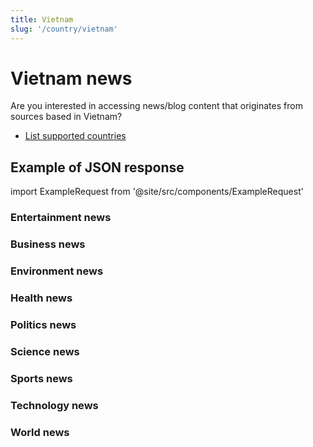 ```yaml
---
title: Vietnam
slug: '/country/vietnam'
---
```


# Vietnam news

Are you interested in accessing news/blog content that originates from sources based in Vietnam?

- [List supported countries](/get-articles/countries)

## Example of JSON response

import ExampleRequest from '@site/src/components/ExampleRequest'

### Entertainment news
<ExampleRequest url="https://api.apitube.io/v1/news/articles?limit=2&category=news/Arts_and_Entertainment&country=vn"></ExampleRequest>

### Business news
<ExampleRequest url="https://api.apitube.io/v1/news/articles?limit=2&category=news/Business&country=vn"></ExampleRequest>

### Environment news
<ExampleRequest url="https://api.apitube.io/v1/news/articles?limit=2&category=news/Environment&country=vn"></ExampleRequest>

### Health news
<ExampleRequest url="https://api.apitube.io/v1/news/articles?limit=2&category=news/Health&country=vn"></ExampleRequest>

### Politics news
<ExampleRequest url="https://api.apitube.io/v1/news/articles?limit=2&category=news/Politics&country=vn"></ExampleRequest>

### Science news
<ExampleRequest url="https://api.apitube.io/v1/news/articles?limit=2&category=news/Science&country=vn"></ExampleRequest>

### Sports news
<ExampleRequest url="https://api.apitube.io/v1/news/articles?limit=2&category=news/Sports&country=vn"></ExampleRequest>

### Technology news
<ExampleRequest url="https://api.apitube.io/v1/news/articles?limit=2&category=news/Technology&country=vn"></ExampleRequest>

### World news
<ExampleRequest url="https://api.apitube.io/v1/news/articles?limit=2&category=news/World&country=vn"></ExampleRequest>
